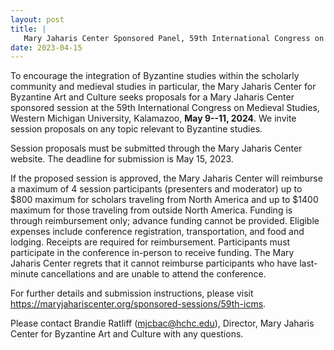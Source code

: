 ```yaml
---
layout: post
title: |
   Mary Jaharis Center Sponsored Panel, 59th International Congress on Medieval Studies
date: 2023-04-15
---
```


To encourage the integration of Byzantine studies within the scholarly
community and medieval studies in particular, the Mary Jaharis Center
for Byzantine Art and Culture seeks proposals for a Mary Jaharis Center
sponsored session at the 59th International Congress on Medieval
Studies, Western Michigan University, Kalamazoo, **May 9--11, 2024**. We
invite session proposals on any topic relevant to Byzantine
studies.

Session proposals must be submitted through the Mary
Jaharis Center website. The deadline for submission is May 15,
2023.

If the proposed session is approved, the Mary Jaharis
Center will reimburse a maximum of 4 session participants (presenters
and moderator) up to $800 maximum for scholars traveling from North
America and up to $1400 maximum for those traveling from outside North
America. Funding is through reimbursement only; advance funding cannot
be provided. Eligible expenses include conference registration,
transportation, and food and lodging. Receipts are required for
reimbursement. Participants must participate in the conference in-person
to receive funding. The Mary Jaharis Center regrets that it cannot
reimburse participants who have last-minute cancellations and are unable
to attend the conference.

For further details and submission
instructions, please visit
<https://maryjahariscenter.org/sponsored-sessions/59th-icms>.

Please
contact Brandie Ratliff (<mjcbac@hchc.edu>), Director, Mary Jaharis
Center for Byzantine Art and Culture with any questions.
